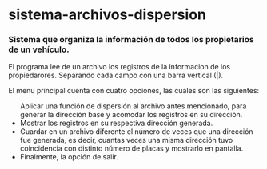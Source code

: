 # sistema-archivos-dispersion

<h3>Sistema que organiza la información de todos los propietarios de un vehículo.</h3>


<p>El programa lee de un archivo los registros de la informacion de los propiedarores. Separando cada campo con una barra vertical (|).</p>
<p>El menu principal cuenta con cuatro opciones, las cuales son las siguientes:</p>

<ul>
  Aplicar una función de dispersión al archivo antes mencionado, para generar la dirección base y acomodar los registros en su dirección.
  <li>Mostrar los registros en su respectiva dirección generada.</li>
  <li>Guardar en un archivo diferente el número de veces que una dirección fue generada, es decir, cuantas veces una misma dirección tuvo coincidencia con distinto número de placas y mostrarlo en pantalla.</li>
  <li>Finalmente, la opción de salir.</li>
</ul>
